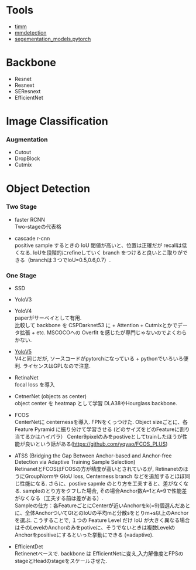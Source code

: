 # Tools
- [timm](https://github.com/rwightman/pytorch-image-models)
- [mmdetection](https://github.com/open-mmlab/mmdetection)
- [segementation_models.pytorch](https://github.com/qubvel/segmentation_models.pytorch)

# Backbone
- Resnet
- Resnext
- SEResnext
- EfficientNet

# Image Classification
### Augmentation
- Cutout
- DropBlock
- Cutmix

# Object Detection

### Two Stage
- faster RCNN  
Two-stageの代表格

- cascade r-cnn  
positive sample するときの IoU 閾値が高いと、位置は正確だが recallは低くなる.
IoUを段階的にrefineしていく branch をつけると良いとこ取りができる（branchは３つでIoU=0.5,0.6,0.7）.

### One Stage
- SSD
- YoloV3

- YoloV4  
paperがサーベイとして有用.  
比較して backbone を CSPDarknet53 に + Attention + Cutmixとかでデータ拡張 + etc.
MSCOCOへの Overfit を感じたが専門じゃないのでよくわらかない.

- [YoloV5](https://github.com/ultralytics/yolov5)  
V4と同じだが, ソースコードがpytorchになっている + pythonでいろいろ便利. ライセンスはGPLなので注意.

- RetinaNet  
focal loss を導入

- CetnerNet (objects as center)  
object center を heatmap として学習
DLA38やHourglass backbone.

- FCOS  
CenterNetに centernessを導入.
FPNをくっつけた.
Object sizeごとに、各 Feature Pyramid に振り分けて学習させる (どのサイズをどのFeatureに割り当てるかはハイパラ）
Center9pixelのみをpostiveとしてtrainしたほうが性能が良いという話がある(https://github.com/yqyao/FCOS_PLUS)

- ATSS (Bridging the Gap Between Anchor-based and Anchor-free Detection via Adaptive Training Sample Selection)  
RetinanetとFCOSはFCOSの方が精度が高いとされているが, RetinanetのほうにGroupNormや GIoU loss, Centerness branch などを追加するとほぼ同じ性能になる.
さらに、postive sapmle のとり方を工夫すると、差がなくなる. sampleのとり方をクフした場合, その場合Anchor数A=1とA=9で性能差がなくなる（工夫する前は差がある）.  
Sampleの仕方：各FeatureごとにCenterが近いAnchorをk(=9)個選んだあとに、全体AnchorついてGtとのIoUの平均mと分散sをとりm+s以上のAnchorを選ぶ. こうすることで, １つの Feature Level だけ IoU が大きく異なる場合はそのLevelのAnchorのみをpotiveに、そうでないときは複数LevelのAnchorをpositiveにするといった挙動にできる (=adaptive).

- EfficientDet  
Retinenetベースで. backbone は EfficientNetに変え,入力解像度とFPSのstageとHeadのstageをスケールさせた.
